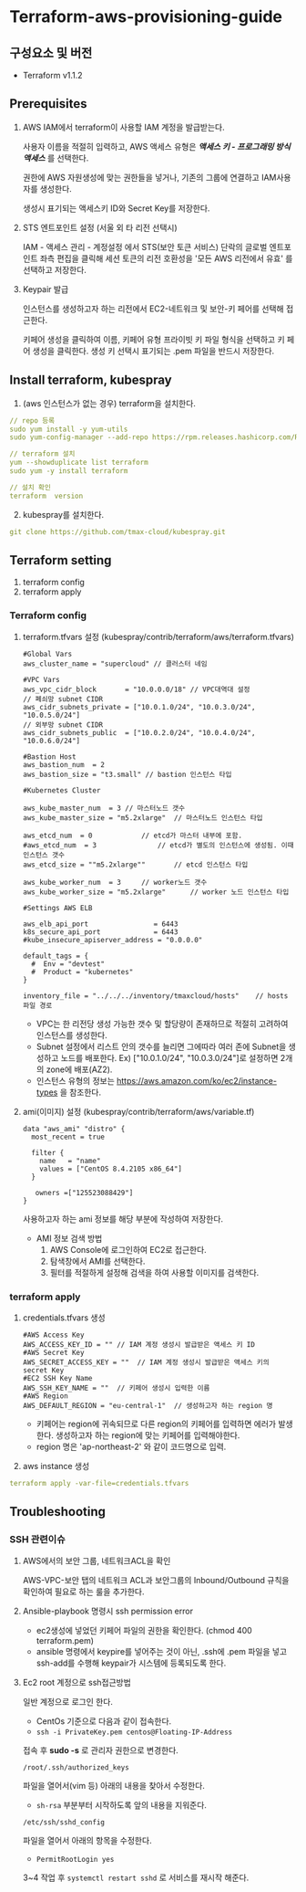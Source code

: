 # Terraform-aws-provisioning-guide


## 구성요소 및 버전
* Terraform v1.1.2


## Prerequisites

1. AWS IAM에서 terraform이 사용할 IAM 계정을 발급받는다. 

   사용자 이름을 적절히 입력하고, AWS 액세스 유형은 ***액세스 키 - 프로그래밍 방식 액세스*** 를 선택한다. 

   권한에 AWS 자원생성에 맞는 권한들을 넣거나, 기존의 그룹에 연결하고 IAM사용자를 생성한다.

   생성시 표기되는 액세스키 ID와 Secret Key를 저장한다.

2. STS 엔트포인트 설정 (서울 외 타 리전 선택시)

   IAM - 액세스 관리 - 계정설정 에서 STS(보안 토큰 서비스) 단락의 글로벌 엔트포인트 좌측 편집을 클릭해 세션 토큰의 리전 호환성을 '모든 AWS 리전에서 유효' 를 선택하고 저장한다. 

3. Keypair 발급

   인스턴스를 생성하고자 하는 리전에서 EC2-네트워크 및 보안-키 페어를 선택해 접근한다.

   키페어 생성을 클릭하여 이름, 키페어 유형 프라이빗 키 파일 형식을 선택하고 키 페어 생성을 클릭한다. 생성 키 선택시 표기되는 .pem 파일을 반드시 저장한다. 


## Install terraform, kubespray

1. (aws 인스턴스가 없는 경우) terraform을 설치한다.
```yml
// repo 등록
sudo yum install -y yum-utils
sudo yum-config-manager --add-repo https://rpm.releases.hashicorp.com/RHEL/hashicorp.repo

// terraform 설치
yum --showduplicate list terraform
sudo yum -y install terraform

// 설치 확인
terraform  version
```

2. kubespray를 설치한다.
```yml   
git clone https://github.com/tmax-cloud/kubespray.git 
```

## Terraform setting

1. terraform config
2. terraform apply

### Terraform config

1. terraform.tfvars 설정 (kubespray/contrib/terraform/aws/terraform.tfvars)

   ```
   #Global Vars
   aws_cluster_name = "supercloud" // 클러스터 네임
   
   #VPC Vars
   aws_vpc_cidr_block       = "10.0.0.0/18" // VPC대역대 설정
   // 폐쇠망 subnet CIDR
   aws_cidr_subnets_private = ["10.0.1.0/24", "10.0.3.0/24", "10.0.5.0/24"]
   // 외부망 subnet CIDR
   aws_cidr_subnets_public  = ["10.0.2.0/24", "10.0.4.0/24", "10.0.6.0/24"]
      
   #Bastion Host
   aws_bastion_num  = 2
   aws_bastion_size = "t3.small" // bastion 인스턴스 타입
   
   #Kubernetes Cluster
   
   aws_kube_master_num  = 3	// 마스터노드 갯수
   aws_kube_master_size = "m5.2xlarge"	// 마스터노드 인스턴스 타입
   
   aws_etcd_num  = 0			// etcd가 마스터 내부에 포함.	
   #aws_etcd_num  = 3				// etcd가 별도의 인스턴스에 생성됨. 이때 인스턴스 갯수
   aws_etcd_size = ""m5.2xlarge""		// etcd 인스턴스 타입
   
   aws_kube_worker_num  = 3		// worker노드 갯수
   aws_kube_worker_size = "m5.2xlarge"		// worker 노드 인스턴스 타입
   
   #Settings AWS ELB
   
   aws_elb_api_port                = 6443
   k8s_secure_api_port             = 6443
   #kube_insecure_apiserver_address = "0.0.0.0"
   
   default_tags = {
     #  Env = "devtest"
     #  Product = "kubernetes"
   }
   
   inventory_file = "../../../inventory/tmaxcloud/hosts"	// hosts 파일 경로
   ```
   
   - VPC는 한 리전당 생성 가능한 갯수 및 할당량이 존재하므로 적절히 고려하여 인스턴스를 생성한다.
   - Subnet 설정에서 리스트 안의 갯수를 늘리면 그에따라 여러 존에 Subnet을 생성하고 노드를 배포한다. Ex) ["10.0.1.0/24", "10.0.3.0/24"]로 설정하면 2개의 zone에 배포(AZ2). 
   - 인스턴스 유형의 정보는 https://aws.amazon.com/ko/ec2/instance-types 을 참조한다.
   
2. ami(이미지) 설정 (kubespray/contrib/terraform/aws/variable.tf)

   ```
   data "aws_ami" "distro" {
     most_recent = true
   
     filter {
       name   = "name"
       values = ["CentOS 8.4.2105 x86_64"]
     }
   
      owners =["125523088429"]
   } 
   ```

   사용하고자 하는 ami 정보를 해당 부분에 작성하여 저장한다. 
   - AMI 정보 검색 방법
     1. AWS Console에 로그인하여 EC2로 접근한다. 
     2. 탐색창에서 AMI를 선택한다. 
     3. 필터를 적절하게 설정해 검색을 하여 사용할 이미지를 검색한다.

### terraform apply

1. credentials.tfvars 생성 

   ```
   #AWS Access Key
   AWS_ACCESS_KEY_ID = "" // IAM 계정 생성시 발급받은 액세스 키 ID
   #AWS Secret Key
   AWS_SECRET_ACCESS_KEY = ""  // IAM 계정 생성시 발급받은 액세스 키의 secret Key
   #EC2 SSH Key Name
   AWS_SSH_KEY_NAME = ""  // 키페어 생성시 입력한 이름
   #AWS Region
   AWS_DEFAULT_REGION = "eu-central-1"  // 생성하고자 하는 region 명 
   ```

   - 키페어는 region에 귀속되므로 다른 region의 키페어를 입력하면 에러가 발생한다. 생성하고자 하는 region에 맞는 키페어를 입력해야한다. 
   - region 명은 'ap-northeast-2' 와 같이 코드명으로 입력.

2. aws instance 생성

```yml   
terraform apply -var-file=credentials.tfvars
```

## Troubleshooting

### SSH 관련이슈

1. AWS에서의 보안 그룹, 네트워크ACL을 확인

   AWS-VPC-보안 탭의 네트워크 ACL과 보안그룹의 Inbound/Outbound 규칙을 확인하여 필요로 하는 룰을 추가한다.

2. Ansible-playbook 명령시 ssh permission error
   
   - ec2생성에 넣었던 키페어 파일의 권한을 확인한다. (chmod 400 terraform.pem)
   - ansible 명령에서 keypire를 넣어주는 것이 아닌, .ssh에 .pem 파일을 넣고 ssh-add를 수행해 keypair가 시스템에 등록되도록 한다.
   
3. Ec2 root 계정으로 ssh접근방법 

   일반 계정으로 로그인 한다.

   - CentOs 기준으로 다음과 같이 접속한다.
   - `ssh -i PrivateKey.pem centos@Floating-IP-Address`

   접속 후 **sudo -s** 로 관리자 권한으로 변경한다.

   ```
   /root/.ssh/authorized_keys
   ```

   파일을 열어서(vim 등) 아래의 내용을 찾아서 수정한다.

   - `sh-rsa` 부분부터 시작하도록 앞의 내용을 지워준다.

   ```
   /etc/ssh/sshd_config
   ```

   파일을 열어서 아래의 항목을 수정한다.

   - `PermitRootLogin yes`

   3~4 작업 후 `systemctl restart sshd` 로 서비스를 재시작 해준다.

